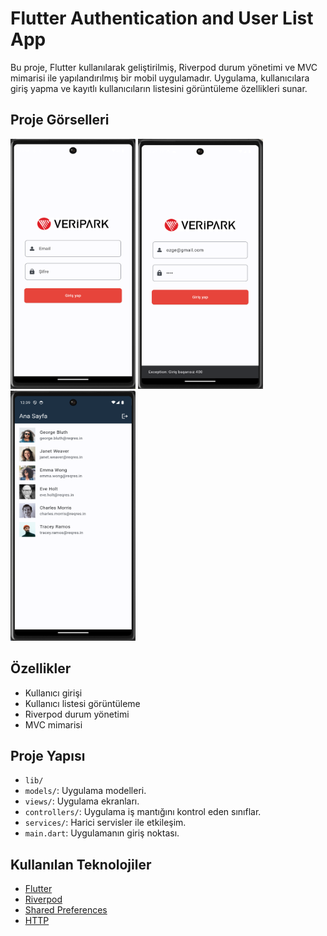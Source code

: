 # Flutter Authentication and User List App

Bu proje, Flutter kullanılarak geliştirilmiş, Riverpod durum yönetimi ve MVC mimarisi ile yapılandırılmış bir mobil uygulamadır. Uygulama, kullanıcılara giriş yapma ve kayıtlı kullanıcıların listesini görüntüleme özellikleri sunar.

## Proje Görselleri

<img width="200" height="400" alt="page_screen_login" src="assets/images/screen_login_page.png">
<img width="200" height="400" alt="page_screen_login_error" src="assets/images/screen_login_page_error.png">
<img width="200" height="400" alt="page_screen_homepage" src="assets/images/screen_home_page.png">

## Özellikler

- Kullanıcı girişi
- Kullanıcı listesi görüntüleme
- Riverpod durum yönetimi
- MVC mimarisi

## Proje Yapısı

- `lib/`
- `models/`: Uygulama modelleri.
- `views/`: Uygulama ekranları.
- `controllers/`: Uygulama iş mantığını kontrol eden sınıflar.
- `services/`: Harici servisler ile etkileşim.
- `main.dart`: Uygulamanın giriş noktası.

## Kullanılan Teknolojiler

- [Flutter](https://flutter.dev/)
- [Riverpod](https://riverpod.dev/)
- [Shared Preferences](https://pub.dev/packages/shared_preferences)
- [HTTP](https://pub.dev/packages/http)



